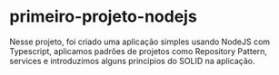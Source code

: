 # primeiro-projeto-nodejs
Nesse projeto, foi criado uma aplicação simples usando NodeJS com Typescript, aplicamos padrões de projetos como Repository Pattern, services e introduzimos alguns princípios do SOLID na aplicação.
